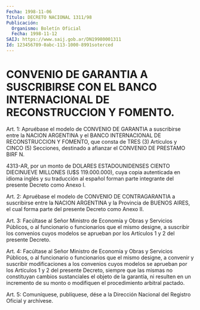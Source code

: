 ```yaml
---
Fecha: 1998-11-06
Título: DECRETO NACIONAL 1311/98
Publicación:
  Organismo: Boletín Oficial
  Fecha: 1998-11-12
SAIJ: https://www.saij.gob.ar/DN19980001311
Id: 123456789-0abc-113-1000-8991soterced
---
```

# CONVENIO DE GARANTIA A SUSCRIBIRSE CON EL BANCO INTERNACIONAL DE RECONSTRUCCION Y FOMENTO.

<a id="1"></a>
Art.  1: Apruébase  el  modelo  de  CONVENIO  DE  GARANTIA a suscribirse  entre  la NACION ARGENTINA y el BANCO INTERNACIONAL DE RECONSTRUCCION Y FOMENTO,  que consta de TRES (3) Artículos y CINCO (5) Secciones, destinado a afianzar el CONVENIO DE PRESTAMO BIRF N.

4313-AR, por un monto de DOLARES ESTADOUNIDENSES  CIENTO DIECINUEVE MILLONES (U$S 119.000.000), cuya copia autenticada en idioma inglés y  su  traducción al español forman parte integrante  del  presente Decreto como Anexo I.

<a id="2"></a>
Art. 2: Apruébase  el  modelo  de  CONVENIO  DE  CONTRAGARANTIA a suscribirse  entre  la  NACION ARGENTINA y la Provincia  de  BUENOS AIRES, el cual forma parte  del  presente  Decreto  como  Anexo  II.

<a id="3"></a>
Art.  3: Facúltase  al  Señor  Ministro  de  Economía  y  Obras y Servicios  Públicos,  o  al funcionario o funcionarios que el mismo designe, a suscribir los convenios  cuyos  modelos  se aprueban por los Artículos 1 y 2 del presente Decreto.

<a id="4"></a>
Art.  4:  Facúltase  al  Señor  Ministro  de  Economía  y Obras  y Servicios  Públicos,  o al funcionario o funcionarios que el  mismo designe,  a convenir y suscribir  modificaciones  a  los  convenios cuyos modelos  se  aprueban  por  los  Artículos 1 y 2 del presente Decreto, siempre que las mismas no constituyan cambios sustanciales el objeto de la garantía, ni resulten en  un incremento de su monto o modifiquen el procedimiento arbitral pactado.

<a id="5"></a>
Art. 5: Comuníquese, publíquese, dése a la  Dirección Nacional del Registro Oficial y archívese.